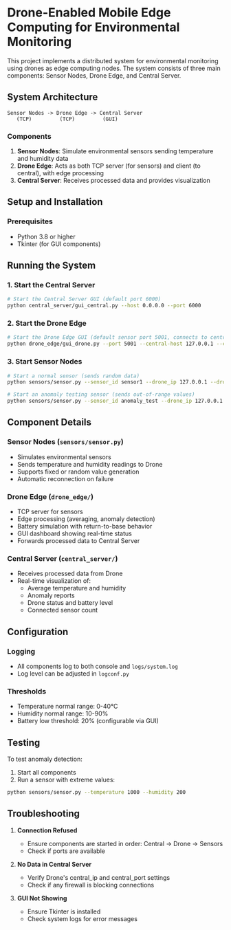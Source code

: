# Drone-Enabled Mobile Edge Computing for Environmental Monitoring

This project implements a distributed system for environmental monitoring using drones as edge computing nodes. The system consists of three main components: Sensor Nodes, Drone Edge, and Central Server.

## System Architecture

```
Sensor Nodes -> Drone Edge -> Central Server
   (TCP)         (TCP)         (GUI)
```

### Components

1. **Sensor Nodes**: Simulate environmental sensors sending temperature and humidity data
2. **Drone Edge**: Acts as both TCP server (for sensors) and client (to central), with edge processing
3. **Central Server**: Receives processed data and provides visualization

## Setup and Installation

### Prerequisites

- Python 3.8 or higher
- Tkinter (for GUI components)

## Running the System

### 1. Start the Central Server

```bash
# Start the Central Server GUI (default port 6000)
python central_server/gui_central.py --host 0.0.0.0 --port 6000
```

### 2. Start the Drone Edge

```bash
# Start the Drone Edge GUI (default sensor port 5001, connects to central at localhost:6000)
python drone_edge/gui_drone.py --port 5001 --central-host 127.0.0.1 --central-port 6000
```

### 3. Start Sensor Nodes

```bash
# Start a normal sensor (sends random data)
python sensors/sensor.py --sensor_id sensor1 --drone_ip 127.0.0.1 --drone_port 5001 --interval 2.0

# Start an anomaly testing sensor (sends out-of-range values)
python sensors/sensor.py --sensor_id anomaly_test --drone_ip 127.0.0.1 --drone_port 5001 --temperature 1000 --humidity 200
```

## Component Details

### Sensor Nodes (`sensors/sensor.py`)
- Simulates environmental sensors
- Sends temperature and humidity readings to Drone
- Supports fixed or random value generation
- Automatic reconnection on failure

### Drone Edge (`drone_edge/`)
- TCP server for sensors
- Edge processing (averaging, anomaly detection)
- Battery simulation with return-to-base behavior
- GUI dashboard showing real-time status
- Forwards processed data to Central Server

### Central Server (`central_server/`)
- Receives processed data from Drone
- Real-time visualization of:
  - Average temperature and humidity
  - Anomaly reports
  - Drone status and battery level
  - Connected sensor count

## Configuration

### Logging
- All components log to both console and `logs/system.log`
- Log level can be adjusted in `logconf.py`

### Thresholds
- Temperature normal range: 0-40°C
- Humidity normal range: 10-90%
- Battery low threshold: 20% (configurable via GUI)

## Testing

To test anomaly detection:
1. Start all components
2. Run a sensor with extreme values:
```bash
python sensors/sensor.py --temperature 1000 --humidity 200
```

## Troubleshooting

1. **Connection Refused**
   - Ensure components are started in order: Central -> Drone -> Sensors
   - Check if ports are available

2. **No Data in Central Server**
   - Verify Drone's central_ip and central_port settings
   - Check if any firewall is blocking connections

3. **GUI Not Showing**
   - Ensure Tkinter is installed
   - Check system logs for error messages 